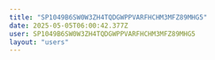 ```yaml
---
title: "SP1049B6SW0W3ZH4TQDGWPPVARFHCHM3MFZ89MHG5"
date: 2025-05-05T06:00:42.377Z
user: SP1049B6SW0W3ZH4TQDGWPPVARFHCHM3MFZ89MHG5
layout: "users"
---
```

    